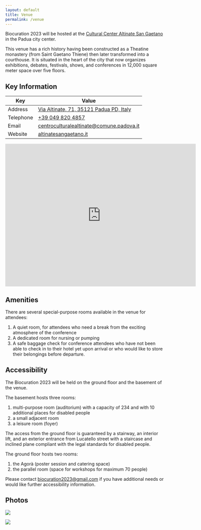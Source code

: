 ```yaml
---
layout: default
title: Venue
permalink: /venue
---
```


Biocuration 2023 will be hosted at the [Cultural Center Altinate San Gaetano](https://www.altinatesangaetano.it/en)
in the Padua city center.

This venue has a rich history having been constructed as a Theatine monastery (from Saint Gaetano Thiene) then later
transformed into a courthouse. It is situated in the heart of the city that now organizes
exhibitions, debates, festivals, shows, and conferences in 12,000 square meter space over five floors.

## Key Information

| Key       | Value                                                                                       |
|-----------|---------------------------------------------------------------------------------------------|
| Address   | [Via Altinate, 71, 35121 Padua PD, Italy](https://goo.gl/maps/g5C3swRHuWc8CTcc9)           |
| Telephone | [+39 049 820 4857](tel:+390498204857)                                                       |
| Email     | [centroculturalealtinate@comune.padova.it](mailto:centroculturalealtinate@comune.padova.it) |
| Website   | [altinatesangaetano.it](https://www.altinatesangaetano.it/en)                               |

<iframe src="https://www.google.com/maps/embed?pb=!1m14!1m8!1m3!1d11204.11647207301!2d11.8822193!3d45.4087524!3m2!1i1024!2i768!4f13.1!3m3!1m2!1s0x0%3A0x5f3dc20fc7feff02!2sCultural%20Center%20Altinate%20San%20Gaetano!5e0!3m2!1sen!2sde!4v1665484325485!5m2!1sen!2sde" width="600" height="450" style="border:0;" allowfullscreen="" loading="lazy" referrerpolicy="no-referrer-when-downgrade"></iframe>

## Amenities

There are several special-purpose rooms available in the venue for attendees:

1. A quiet room, for attendees who need a break from the exciting atmosphere of the conference
2. A dedicated room for nursing or pumping
3. A safe baggage check for conference attendees who have not been able to check in to their hotel yet upon arrival or
   who would like to store their belongings before departure.

## Accessibility

The Biocuration 2023 will be held on the ground floor and the basement of the venue.

The basement hosts three rooms:

1. multi-purpose room (auditorium) with a capacity of 234 and with 10 additional places for disabled people
2. a small adjacent room
3. a leisure room (foyer)

The access from the ground floor is guaranteed by a stairway, an interior lift, and an exterior entrance from Lucatello
street with a staircase and inclined plane compliant with the legal standards for disabled people.

The ground floor hosts two rooms:

1. the Agorà (poster session and catering space)
2. the parallel room (space for workshops for maximum 70 people)

Please contact [biocuration2023@gmail.com](mailto:biocuration2023@gmail.com) if you have additional needs or would like
further accessibility information.

## Photos

![](https://www.altinatesangaetano.it/sites/default/files/img_1192.jpg)

![](https://www.altinatesangaetano.it/sites/default/files/12_auditorium_1.jpg)
